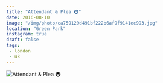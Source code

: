 ```yaml
---
title: "Attendant & Plea 🚇"
date: 2016-08-10
image: "/img/photo/ca759129d491bf222b6af9f9141ec993.jpg"
location: "Green Park"
instagram: true
draft: false
tags:
 - london
 - uk
---
```


![Attendant & Plea 🚇](/img/photo/ca759129d491bf222b6af9f9141ec993.jpg)
